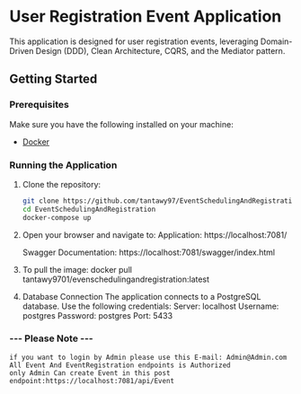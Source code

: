 # User Registration Event Application

This application is designed for user registration events, leveraging Domain-Driven Design (DDD), Clean Architecture, CQRS, and the Mediator pattern.

## Getting Started

### Prerequisites

Make sure you have the following installed on your machine:

- [Docker](https://www.docker.com/get-started)

### Running the Application

1. Clone the repository:
   ```bash
   git clone https://github.com/tantawy97/EventSchedulingAndRegistration.git
   cd EventSchedulingAndRegistration
   docker-compose up

2. Open your browser and navigate to:
    Application: https://localhost:7081/

    Swagger Documentation: https://localhost:7081/swagger/index.html

3. To pull the image: docker pull tantawy9701/evenschedulingandregistration:latest

4. Database Connection
The application connects to a PostgreSQL database. Use the following credentials:
 Server: localhost
 Username: postgres
Password: postgres
Port: 5433

### --- Please Note ---
    if you want to login by Admin please use this E-mail: Admin@Admin.com
    All Event And EventRegistration endpoints is Authorized 
    only Admin Can create Event in this post endpoint:https://localhost:7081/api/Event


